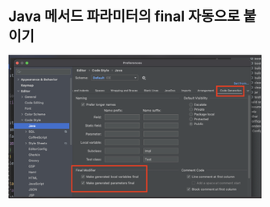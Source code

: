 # Java 메서드 파라미터의 final 자동으로 붙이기

![Java%20%E1%84%86%E1%85%A6%E1%84%89%E1%85%A5%E1%84%83%E1%85%B3%20%E1%84%91%E1%85%A1%E1%84%85%E1%85%A1%E1%84%86%E1%85%B5%E1%84%90%E1%85%A5%E1%84%8B%E1%85%B4%20final%20%E1%84%8C%E1%85%A1%E1%84%83%E1%85%A9%E1%86%BC%E1%84%8B%E1%85%B3%E1%84%85%E1%85%A9%20%E1%84%87%E1%85%AE%E1%87%80%E1%84%8B%E1%85%B5%E1%84%80%E1%85%B5%204c017a30c50844c48d68961a1ce94b3f/Untitled.png](assets/Untitled-4545784.png)